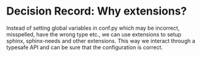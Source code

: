 # Decision Record: Why extensions?

Instead of setting global variables in conf.py which may be incorrect,
misspelled, have the wrong type etc., we can use extensions to setup sphinx,
sphinx-needs and other extensions.
This way we interact through a typesafe API and can be sure that the
configuration is correct.

